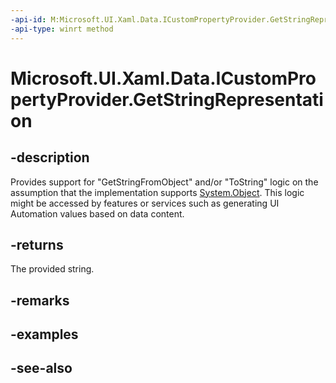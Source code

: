 ```yaml
---
-api-id: M:Microsoft.UI.Xaml.Data.ICustomPropertyProvider.GetStringRepresentation
-api-type: winrt method
---
```


<!-- Method syntax
public string GetStringRepresentation()
-->

# Microsoft.UI.Xaml.Data.ICustomPropertyProvider.GetStringRepresentation

## -description
Provides support for "GetStringFromObject" and/or "ToString" logic on the assumption that the implementation supports [System.Object](/dotnet/api/system.object?redirectedfrom=MSDN). This logic might be accessed by features or services such as generating UI Automation values based on data content.

## -returns
The provided string.

## -remarks

## -examples

## -see-also
